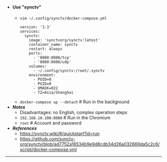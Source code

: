 - #### Use "synctv"
    - `vim ~/.config/synctv/docker-compose.yml`
      ```
	  version: '3.3'
	  services:
	    synctv:
	      image: 'synctvorg/synctv:latest'
	      container_name: synctv
	      restart: always
	      ports:
	        - '8080:8080/tcp'
	        - '8080:8080/udp'
	      volumes:
	        - ~/.config/synctv:/root/.synctv
	      environment:
	        - PUID=0
	        - PGID=0
	        - UMASK=022
	        - TZ=Asia/Shanghai
      ```
    - `docker-compose up --detach` # Run in the background
- ***Notes***
    - Disadvantages: no English, complex operation steps
	- `192.168.10.100:8080` # Run in the Chromium
    - `root` # Account and password
- ***References***
    - https://synctv.wiki/#/quickstart?id=run
    - https://github.com/synctv-org/synctv/blob/ad7752a16534b9e9d8cdb34d26a032669da5c2c6/script/docker-compose.yml
- ---
